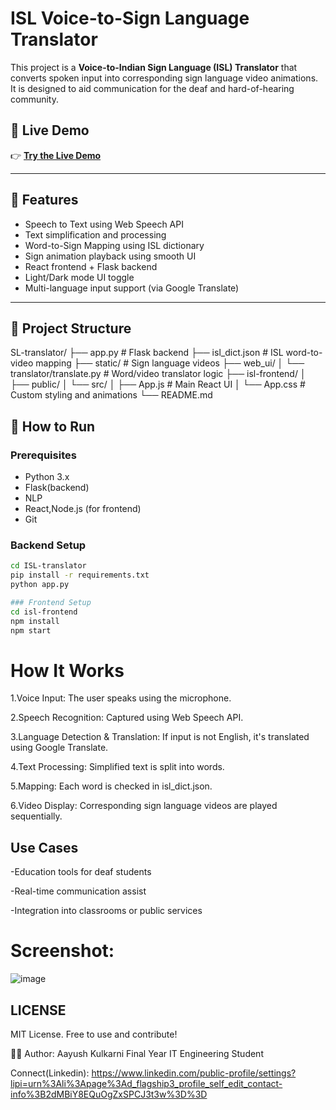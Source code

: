 # ISL Voice-to-Sign Language Translator

This project is a **Voice-to-Indian Sign Language (ISL) Translator** that converts spoken input into corresponding sign language video animations. It is designed to aid communication for the deaf and hard-of-hearing community.

## 🚀 Live Demo

👉 [**Try the Live Demo**](https://AayushKulkarni36.github.io/ISL-translator/)


---

## 🔧 Features

-  Speech to Text using Web Speech API
-  Text simplification and processing
-  Word-to-Sign Mapping using ISL dictionary
-  Sign animation playback using smooth UI
-  React frontend + Flask backend
-  Light/Dark mode UI toggle
-  Multi-language input support (via Google Translate)

---

## 🧭 Project Structure

SL-translator/
├── app.py # Flask backend
├── isl_dict.json # ISL word-to-video mapping
├── static/ # Sign language videos
├── web_ui/
│ └── translator/translate.py # Word/video translator logic
├── isl-frontend/
│ ├── public/
│ └── src/
│ ├── App.js # Main React UI
│ └── App.css # Custom styling and animations
└── README.md


## 🚀 How to Run

### Prerequisites

- Python 3.x
- Flask(backend)
- NLP
- React,Node.js (for frontend)
- Git

### Backend Setup
```bash
cd ISL-translator
pip install -r requirements.txt
python app.py

### Frontend Setup
cd isl-frontend
npm install
npm start
```


# How It Works
1.Voice Input: The user speaks using the microphone.

2.Speech Recognition: Captured using Web Speech API.

3.Language Detection & Translation: If input is not English, it's translated using Google Translate.

4.Text Processing: Simplified text is split into words.

5.Mapping: Each word is checked in isl_dict.json.

6.Video Display: Corresponding sign language videos are played sequentially.


## Use Cases
-Education tools for deaf students

-Real-time communication assist

-Integration into classrooms or public services


# Screenshot:
![image](https://github.com/user-attachments/assets/64d39942-c079-4452-9b58-e32df87fda98)





## LICENSE

MIT License. Free to use and contribute!


🙋‍♂️ Author:
Aayush Kulkarni
Final Year IT Engineering Student

Connect(Linkedin): https://www.linkedin.com/public-profile/settings?lipi=urn%3Ali%3Apage%3Ad_flagship3_profile_self_edit_contact-info%3B2dMBiY8EQuOgZxSPCJ3t3w%3D%3D




